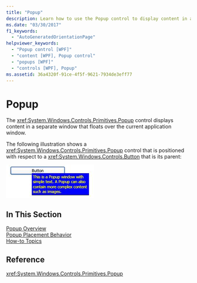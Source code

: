```yaml
---
title: "Popup"
description: Learn how to use the Popup control to display content in a separate window that floats over the current application window.
ms.date: "03/30/2017"
f1_keywords: 
  - "AutoGeneratedOrientationPage"
helpviewer_keywords: 
  - "Popup control [WPF]"
  - "content [WPF], Popup control"
  - "popups [WPF]"
  - "controls [WPF], Popup"
ms.assetid: 36a4320f-91ce-4f5f-9621-7934de3eff77
---
```

# Popup

The <xref:System.Windows.Controls.Primitives.Popup> control displays content in a separate window that floats over the current application window.  
  
 The following illustration shows a <xref:System.Windows.Controls.Primitives.Popup> control that is positioned with respect to a <xref:System.Windows.Controls.Button> that is its parent:  
  
 ![Popup illustration](./media/popup/popup-picture-button.jpg)  
  
## In This Section  

 [Popup Overview](popup-overview.md)  
 [Popup Placement Behavior](popup-placement-behavior.md)  
 [How-to Topics](popup-how-to-topics.md)  
  
## Reference  

 <xref:System.Windows.Controls.Primitives.Popup>  
